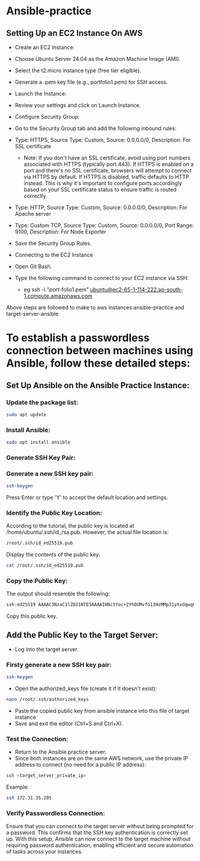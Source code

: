 # Ansible-practice
## Setting Up an EC2 Instance On AWS 
- Create an EC2 Instance:

- Choose Ubuntu Server 24.04 as the Amazon Machine Image (AMI).
- Select the t2.micro instance type (free tier eligible).
- Generate a .pem key file (e.g., portfolio1.pem) for SSH access.
- Launch the Instance:

- Review your settings and click on Launch Instance.
- Configure Security Group:

- Go to the Security Group tab and add the following inbound rules:
 - Type: HTTPS, Source Type: Custom, Source: 0.0.0.0/0, Description: For SSL certificate
   - Note: If you don't have an SSL certificate, avoid using port numbers associated with HTTPS (typically port 443). If HTTPS is enabled on a port and there's no SSL certificate, browsers will attempt to connect via HTTPS by default. If HTTPS is disabled, traffic defaults to HTTP instead. This is why it's important to configure ports accordingly based on your SSL certificate status to ensure traffic is routed correctly.
 - Type: HTTP, Source Type: Custom, Source: 0.0.0.0/0, Description: For Apache server
 - Type: Custom TCP, Source Type: Custom, Source: 0.0.0.0/0, Port Range: 9100, Description: For Node Exporter
 - Save the Security Group Rules.

- Connecting to the EC2 Instance
- Open Git Bash.
- Type the following command to connect to your EC2 instance via SSH:
  - eg ssh -i "port-folio1.pem" ubuntu@ec2-65-1-114-222.ap-south-1.compute.amazonaws.com

Above steps are followed to make to aws instances ansible-practice and target-server-ansible



# To establish a passwordless connection between machines using Ansible, follow these detailed steps:

## Set Up Ansible on the Ansible Practice Instance:

### Update the package list:

````sh
sudo apt update
````

### Install Ansible:

````sh
sudo apt install ansible
````

### Generate SSH Key Pair:

### Generate a new SSH key pair:

````sh
ssh-keygen
````
Press Enter or type 'Y' to accept the default location and settings.

### Identify the Public Key Location:

According to the tutorial, the public key is located at /home/ubuntu/.ssh/id_rsa.pub. However, the actual file location is:

`````sh
/root/.ssh/id_ed25519.pub
`````
Display the contents of the public key:

````sh
cat /root/.ssh/id_ed25519.pub
````
### Copy the Public Key:

The output should resemble the following:

`````sh
ssh-ed25519 AAAAC3NzaC1lZDI1NTE5AAAAIHNctYoc+2YhOUMvfG13HzMMpJ1yXvdqwq86knUhnMGs root@ip-172-31-12-167
````````
 Copy this public key.
## Add the Public Key to the Target Server:

- Log into the target server.
 ### Firsty  generate a new SSH key pair:

````sh
ssh-keygen
````
  
- Open the authorized_keys file (create it if it doesn't exist):
`````sh
nano /root/.ssh/authorized_keys
`````
- Paste the copied public key from ansible instance into this file of target instance
- Save and exit the editor (Ctrl+S and Ctrl+X).
### Test the Connection:

- Return to the Ansible practice server.
- Since both instances are on the same AWS network, use the private IP address to connect (no need for a public IP address):
````sh
ssh <target_server_private_ip>
`````
Example:

````sh
ssh 172.31.35.205
````
### Verify Passwordless Connection:

Ensure that you can connect to the target server without being prompted for a password. This confirms that the SSH key authentication is correctly set up.
With this setup, Ansible can now connect to the target machine without requiring password authentication, enabling efficient and secure automation of tasks across your instances.
